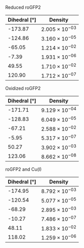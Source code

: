 Reduced roGFP2

| Dihedral [°] | Density |
|-----------|-----------|
| -173.87 | $2.005 \times 10^{-03}$ |
| -124.86 | $3.160 \times 10^{-05}$ |
| -65.05 | $1.214 \times 10^{-02}$ |
| -7.39 | $1.931 \times 10^{-06}$ |
| 49.55 | $1.710 \times 10^{-02}$ |
| 120.90 | $1.712 \times 10^{-07}$ |

Oxidized roGFP2

| Dihedral [°] | Density |
|-----------|-----------|
| -171.71 | $9.129 \times 10^{-04}$ |
| -128.83 | $6.049 \times 10^{-05}$ |
| -67.21 | $2.588 \times 10^{-02}$ |
| -5.95 | $5.317 \times 10^{-07}$ |
| 50.27 | $3.902 \times 10^{-03}$ |
| 123.06 | $8.662 \times 10^{-08}$ |

roGFP2 and Cu(I)

| Dihedral [°] | Density |
|-----------|-----------|
| -174.95 | $8.792 \times 10^{-03}$ |
| -120.54 | $5.077 \times 10^{-05}$ |
| -68.29 | $2.895 \times 10^{-03}$ |
| -10.27 | $7.486 \times 10^{-07}$ |
| 48.11 | $1.833 \times 10^{-02}$ |
| 118.02 | $1.259 \times 10^{-06}$ |

